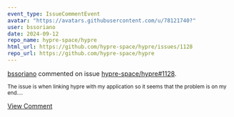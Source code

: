 ```yaml
---
event_type: IssueCommentEvent
avatar: "https://avatars.githubusercontent.com/u/78121740?"
user: bssoriano
date: 2024-09-12
repo_name: hypre-space/hypre
html_url: https://github.com/hypre-space/hypre/issues/1128
repo_url: https://github.com/hypre-space/hypre
---
```


<a href='https://github.com/bssoriano' target='_blank'>bssoriano</a> commented on issue <a href='https://github.com/hypre-space/hypre/issues/1128' target='_blank'>hypre-space/hypre#1128</a>.

<small>The issue is when linking hypre with my application so it seems that the problem is on my end....</small>

<a href='https://github.com/hypre-space/hypre/issues/1128' target='_blank'>View Comment</a>